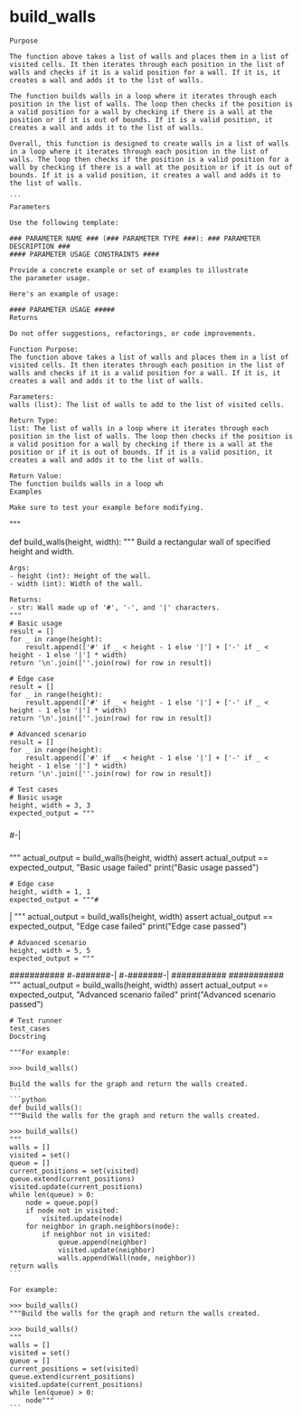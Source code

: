 # build_walls

    Purpose

    The function above takes a list of walls and places them in a list of visited cells. It then iterates through each position in the list of walls and checks if it is a valid position for a wall. If it is, it creates a wall and adds it to the list of walls.
    
    The function builds walls in a loop where it iterates through each position in the list of walls. The loop then checks if the position is a valid position for a wall by checking if there is a wall at the position or if it is out of bounds. If it is a valid position, it creates a wall and adds it to the list of walls.
    
    Overall, this function is designed to create walls in a list of walls in a loop where it iterates through each position in the list of walls. The loop then checks if the position is a valid position for a wall by checking if there is a wall at the position or if it is out of bounds. If it is a valid position, it creates a wall and adds it to the list of walls.
    
    ```
    Parameters

    Use the following template:

    ### PARAMETER NAME ### (### PARAMETER TYPE ###): ### PARAMETER DESCRIPTION ###
    #### PARAMETER USAGE CONSTRAINTS ####

    Provide a concrete example or set of examples to illustrate
    the parameter usage.

    Here's an example of usage:

    #### PARAMETER USAGE #####
    Returns

    Do not offer suggestions, refactorings, or code improvements.

    Function Purpose:
    The function above takes a list of walls and places them in a list of visited cells. It then iterates through each position in the list of walls and checks if it is a valid position for a wall. If it is, it creates a wall and adds it to the list of walls.

    Parameters:
    walls (list): The list of walls to add to the list of visited cells.

    Return Type:
    list: The list of walls in a loop where it iterates through each position in the list of walls. The loop then checks if the position is a valid position for a wall by checking if there is a wall at the position or if it is out of bounds. If it is a valid position, it creates a wall and adds it to the list of walls.

    Return Value:
    The function builds walls in a loop wh
    Examples

    Make sure to test your example before modifying.

"""

def build_walls(height, width):
    """
    Build a rectangular wall of specified height and width.
    
    Args:
    - height (int): Height of the wall.
    - width (int): Width of the wall.
    
    Returns:
    - str: Wall made up of '#', '-', and '|' characters.
    """
    # Basic usage
    result = []
    for _ in range(height):
        result.append(['#' if _ < height - 1 else '|'] + ['-' if _ < height - 1 else '|'] * width)
    return '\n'.join([''.join(row) for row in result])

    # Edge case
    result = []
    for _ in range(height):
        result.append(['#' if _ < height - 1 else '|'] + ['-' if _ < height - 1 else '|'] * width)
    return '\n'.join([''.join(row) for row in result])

    # Advanced scenario
    result = []
    for _ in range(height):
        result.append(['#' if _ < height - 1 else '|'] + ['-' if _ < height - 1 else '|'] * width)
    return '\n'.join([''.join(row) for row in result])

    # Test cases
    # Basic usage
    height, width = 3, 3
    expected_output = """
###
#-|
###
"""
    actual_output = build_walls(height, width)
    assert actual_output == expected_output, "Basic usage failed"
    print("Basic usage passed")

    # Edge case
    height, width = 1, 1
    expected_output = """#
|
"""
    actual_output = build_walls(height, width)
    assert actual_output == expected_output, "Edge case failed"
    print("Edge case passed")

    # Advanced scenario
    height, width = 5, 5
    expected_output = """
###########
#-#######-|
#-#######-|
###########
###########
"""
    actual_output = build_walls(height, width)
    assert actual_output == expected_output, "Advanced scenario failed"
    print("Advanced scenario passed")

    # Test runner
    test_cases
    Docstring

    """For example:

    >>> build_walls()

    Build the walls for the graph and return the walls created.
    ```
    ```python
    def build_walls():
    """Build the walls for the graph and return the walls created.

    >>> build_walls()
    """
    walls = []
    visited = set()
    queue = []
    current_positions = set(visited)
    queue.extend(current_positions)
    visited.update(current_positions)
    while len(queue) > 0:
        node = queue.pop()
        if node not in visited:
            visited.update(node)
        for neighbor in graph.neighbors(node):
            if neighbor not in visited:
                queue.append(neighbor)
                visited.update(neighbor)
                walls.append(Wall(node, neighbor))
    return walls
    ```

    For example:

    >>> build_walls()
    """Build the walls for the graph and return the walls created.

    >>> build_walls()
    """
    walls = []
    visited = set()
    queue = []
    current_positions = set(visited)
    queue.extend(current_positions)
    visited.update(current_positions)
    while len(queue) > 0:
        node"""
    ```